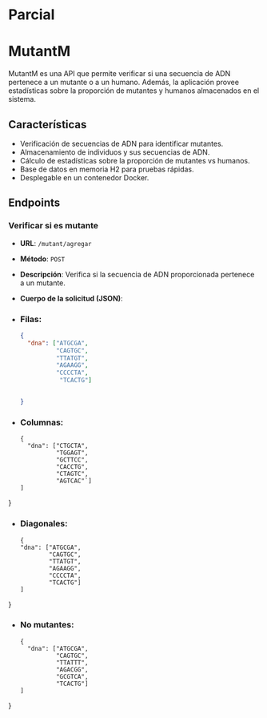 ﻿# Parcial

# MutantM

MutantM es una API que permite verificar si una secuencia de ADN pertenece a un mutante o a un humano. Además, la aplicación provee estadísticas sobre la proporción de mutantes y humanos almacenados en el sistema.

## Características

- Verificación de secuencias de ADN para identificar mutantes.
- Almacenamiento de individuos y sus secuencias de ADN.
- Cálculo de estadísticas sobre la proporción de mutantes vs humanos.
- Base de datos en memoria H2 para pruebas rápidas.
- Desplegable en un contenedor Docker.

## Endpoints

### Verificar si es mutante

- **URL**: `/mutant/agregar`
- **Método**: `POST`
- **Descripción**: Verifica si la secuencia de ADN proporcionada pertenece a un mutante.
- **Cuerpo de la solicitud (JSON)**:

- ### Filas:
  ```json
  {
    "dna": ["ATGCGA",
            "CAGTGC",
            "TTATGT",
            "AGAAGG",
            "CCCCTA",
             "TCACTG"]

  
  }

- ### Columnas:
  ```
  {
    "dna": ["CTGCTA",
            "TGGAGT",
            "GCTTCC",
            "CACCTG",
            "CTAGTC",
            "AGTCAC"`]
  ]
}

- ### Diagonales:
    ```
  {
    "dna": ["ATGCGA",
            "CAGTGC",
            "TTATGT",
            "AGAAGG",
            "CCCCTA",
            "TCACTG"]
  ]
}
- ### No mutantes:
    ```
    {
      "dna": ["ATGCGA",
              "CAGTGC",
              "TTATTT",
              "AGACGG",
              "GCGTCA",
              "TCACTG"]
  ]
}
